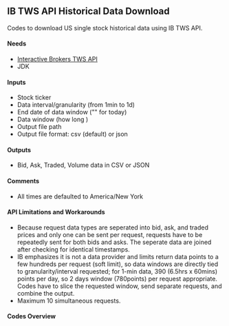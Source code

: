 ## IB TWS API Historical Data Download

Codes to download US single stock historical data using IB TWS API.  

#### Needs
- [Interactive Brokers TWS API](https://ibkrcampus.com/ibkr-api-page/twsapi-doc/#find-the-api)
- JDK

#### Inputs
- Stock ticker
- Data interval/granularity (from 1min to 1d)
- End date of data window ("" for today)
- Data window (how long )
- Output file path 
- Output file format: csv (default) or json

#### Outputs
- Bid, Ask, Traded, Volume data in CSV or JSON

#### Comments
- All times are defaulted to America/New York

#### API Limitations and Workarounds
- Because request data types are seperated into bid, ask, and traded prices and only one can be sent per request, requests have to be repeatedly sent for both bids and asks. The seperate data are joined after checking for identical timestamps.
- IB emphasizes it is not a data provider and limits return data points to a few hundreds per request (soft limit), so data windows are directly tied to granularity/interval requested; for 1-min data, 390 (6.5hrs x 60mins) points per day, so 2 days window (780points) per request appropriate. Codes have to slice the requested window, send separate requests, and combine the output. 
- Maximum 10 simultaneous requests.

#### Codes Overview
